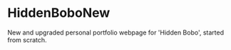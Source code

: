 # HiddenBoboNew
New and upgraded personal portfolio webpage for 'Hidden Bobo', started from scratch.

